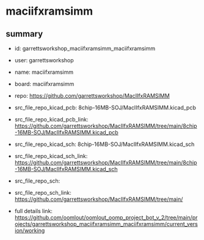 # maciifxramsimm
 
## summary 
* id: garrettsworkshop_maciifxramsimm_maciifxramsimm
* user: garrettsworkshop
* name: maciifxramsimm
* board: maciifxramsimm
* repo: https://github.com/garrettsworkshop/MacIIfxRAMSIMM
* src_file_repo_kicad_pcb: 8chip-16MB-SOJ/MacIIfxRAMSIMM.kicad_pcb
* src_file_repo_kicad_pcb_link: https://github.com/garrettsworkshop/MacIIfxRAMSIMM/tree/main/8chip-16MB-SOJ/MacIIfxRAMSIMM.kicad_pcb
* src_file_repo_kicad_sch: 8chip-16MB-SOJ/MacIIfxRAMSIMM.kicad_sch
* src_file_repo_kicad_sch_link: https://github.com/garrettsworkshop/MacIIfxRAMSIMM/tree/main/8chip-16MB-SOJ/MacIIfxRAMSIMM.kicad_sch

* src_file_repo_sch: 
* src_file_repo_sch_link: https://github.com/garrettsworkshop/MacIIfxRAMSIMM/tree/main/
* full details link: https://github.com/oomlout/oomlout_oomp_project_bot_v_2/tree/main/projects/garrettsworkshop_maciifxramsimm_maciifxramsimm/current_version/working  







